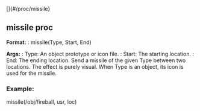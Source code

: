 []{#/proc/missile}
## missile proc
**Format:**
:   missile(Type, Start, End)
<!-- -->
**Args:**
:   Type: An object prototype or icon file.
:   Start: The starting location.
:   End: The ending location.
Send a missile of the given Type between two locations. The effect is
purely visual. When Type is an object, its icon is used for the missile.
### Example:
missile(/obj/fireball, usr, loc)